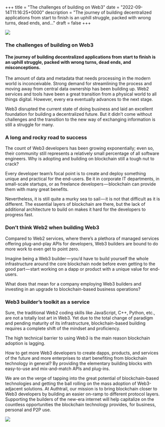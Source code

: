 +++
title = "The challenges of building on Web3"
date = "2022-09-14T11:16:25+0000"
description = "The journey of building decentralized applications from start to finish is an uphill struggle, packed with wrong turns, dead ends, and…"
draft = false
+++

![](/images/3541ae04b12081201171c9d6fd6bce4c.png)


### The challenges of building on Web3


#### The journey of building decentralized applications from start to finish is an uphill struggle, packed with wrong turns, dead ends, and misconceptions.


The amount of data and metadata that needs processing in the modern world is inconceivable. Strong demand for streamlining the process and moving away from central data ownership has been building up. Web2 services and tools have been a great transition from a physical world to all things digital. However, every era eventually advances to the next stage.


Web3 disrupted the current state of doing business and laid an excellent foundation for building a decentralized future. But it didn’t come without challenges and the transition to the new way of exchanging information is still a struggle for many.


### A long and rocky road to success


The count of Web3 developers has been growing exponentially; even so, their community still represents a relatively small percentage of all software engineers. Why is adopting and building on blockchain still a tough nut to crack?


Every developer team’s focal point is to create and deploy something unique and practical for the end-users. Be it in corporate IT departments, in small-scale startups, or as freelance developers — blockchain can provide them with many great benefits.


Nevertheless, it is still quite a murky sea to sail — it is not that difficult as it is different. The essential layers of blockchain are there, but the lack of additional architecture to build on makes it hard for the developers to progress fast.


### Don’t think Web2 when building Web3


Compared to Web2 services, where there’s a plethora of managed services offering plug-and-play APIs for developers, Web3 builders are bound to do more work to even get to point zero.


Imagine being a Web3 builder — you’d have to build yourself the whole infrastructure around the core blockchain node before even getting to the good part — start working on a dapp or product with a unique value for end-users.


What does that mean for a company employing Web3 builders and investing in an upgrade to blockchain-based business operations?


### Web3 builder’s toolkit as a service


Sure, the traditional Web2 coding skills like JavaScript, C++, Python, etc., are not a totally lost art in Web3. Yet due to the total change of paradigm and pending maturity of its infrastructure, blockchain-based building requires a complete shift of the mindset and proficiency.


The high technical barrier to using Web3 is the main reason blockchain adoption is lagging.


How to get more Web3 developers to create dapps, products, and services of the future and more enterprises to start benefiting from blockchain technology in general? By providing the elementary building blocks with easy-to-use and mix-and-match APIs and plug-ins.


We are on the verge of tapping into the great potential of blockchain-based technologies and getting the ball rolling on the mass adoption of Web3-adjacent solutions. At Authtrail, our mission is to bring blockchain closer to Web3 developers by building an easier on-ramp to different protocol layers. Supporting the builders of the new-era internet will help capitalize on the countless opportunities the blockchain technology provides, for business, personal and P2P use.


![](/images/1298a7299dcf2c23ec48128279a4613a.png)
